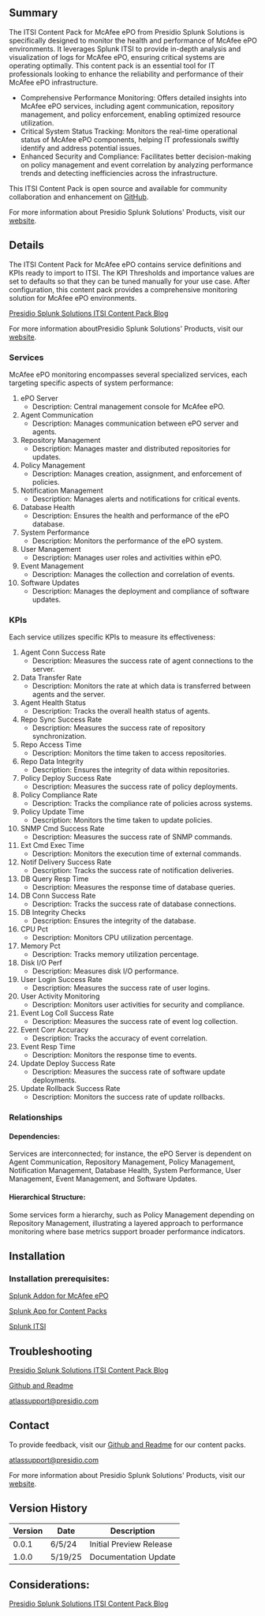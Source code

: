 ## Summary
The ITSI Content Pack for McAfee ePO from Presidio Splunk Solutions is specifically designed to monitor the health and performance of McAfee ePO environments. It leverages Splunk ITSI to provide in-depth analysis and visualization of logs for McAfee ePO, ensuring critical systems are operating optimally. This content pack is an essential tool for IT professionals looking to enhance the reliability and performance of their McAfee ePO infrastructure.

* Comprehensive Performance Monitoring: Offers detailed insights into McAfee ePO services, including agent communication, repository management, and policy enforcement, enabling optimized resource utilization.
* Critical System Status Tracking: Monitors the real-time operational status of McAfee ePO components, helping IT professionals swiftly identify and address potential issues.
* Enhanced Security and Compliance: Facilitates better decision-making on policy management and event correlation by analyzing performance trends and detecting inefficiencies across the infrastructure.

This ITSI Content Pack is open source and available for community collaboration and enhancement on [GitHub](https://www.github.com/kinneygroup).

For more information about Presidio Splunk Solutions' Products, visit our [website](https://atlas.presidio.com).

## Details
The ITSI Content Pack for McAfee ePO contains service definitions and KPIs ready to import to ITSI. The KPI Thresholds and importance values are set to defaults so that they can be tuned manually for your use case. After configuration, this content pack provides a comprehensive monitoring solution for McAfee ePO environments.

[Presidio Splunk Solutions ITSI Content Pack Blog](https://kinneygroup.com/blog/installing-itsi-content-packs/)

For more information aboutPresidio Splunk Solutions' Products, visit our [website](https://atlas.presidio.com).

### Services
McAfee ePO monitoring encompasses several specialized services, each targeting specific aspects of system performance:

1. ePO Server
    * Description: Central management console for McAfee ePO.
2. Agent Communication
    * Description: Manages communication between ePO server and agents.
3. Repository Management
    * Description: Manages master and distributed repositories for updates.
4. Policy Management
    * Description: Manages creation, assignment, and enforcement of policies.
5. Notification Management
    * Description: Manages alerts and notifications for critical events.
6. Database Health
    * Description: Ensures the health and performance of the ePO database.
7. System Performance
    * Description: Monitors the performance of the ePO system.
8. User Management
    * Description: Manages user roles and activities within ePO.
9. Event Management
    * Description: Manages the collection and correlation of events.
10. Software Updates
    * Description: Manages the deployment and compliance of software updates.

### KPIs
Each service utilizes specific KPIs to measure its effectiveness:

1. Agent Conn Success Rate
    * Description: Measures the success rate of agent connections to the server.
2. Data Transfer Rate
    * Description: Monitors the rate at which data is transferred between agents and the server.
3. Agent Health Status
    * Description: Tracks the overall health status of agents.
4. Repo Sync Success Rate
    * Description: Measures the success rate of repository synchronization.
5. Repo Access Time
    * Description: Monitors the time taken to access repositories.
6. Repo Data Integrity
    * Description: Ensures the integrity of data within repositories.
7. Policy Deploy Success Rate
    * Description: Measures the success rate of policy deployments.
8. Policy Compliance Rate
    * Description: Tracks the compliance rate of policies across systems.
9. Policy Update Time
    * Description: Monitors the time taken to update policies.
10. SNMP Cmd Success Rate
    * Description: Measures the success rate of SNMP commands.
11. Ext Cmd Exec Time
    * Description: Monitors the execution time of external commands.
12. Notif Delivery Success Rate
    * Description: Tracks the success rate of notification deliveries.
13. DB Query Resp Time
    * Description: Measures the response time of database queries.
14. DB Conn Success Rate
    * Description: Tracks the success rate of database connections.
15. DB Integrity Checks
    * Description: Ensures the integrity of the database.
16. CPU Pct
    * Description: Monitors CPU utilization percentage.
17. Memory Pct
    * Description: Tracks memory utilization percentage.
18. Disk I/O Perf
    * Description: Measures disk I/O performance.
19. User Login Success Rate
    * Description: Measures the success rate of user logins.
20. User Activity Monitoring
    * Description: Monitors user activities for security and compliance.
21. Event Log Coll Success Rate
    * Description: Measures the success rate of event log collection.
22. Event Corr Accuracy
    * Description: Tracks the accuracy of event correlation.
23. Event Resp Time
    * Description: Monitors the response time to events.
24. Update Deploy Success Rate
    * Description: Measures the success rate of software update deployments.
25. Update Rollback Success Rate
    * Description: Monitors the success rate of update rollbacks.

### Relationships
#### Dependencies:
Services are interconnected; for instance, the ePO Server is dependent on Agent Communication, Repository Management, Policy Management, Notification Management, Database Health, System Performance, User Management, Event Management, and Software Updates.

#### Hierarchical Structure:
Some services form a hierarchy, such as Policy Management depending on Repository Management, illustrating a layered approach to performance monitoring where base metrics support broader performance indicators.

## Installation

### Installation prerequisites:

[Splunk Addon for McAfee ePO](https://splunkbase.splunk.com)

[Splunk App for Content Packs](https://splunkbase.splunk.com/app/5391)

[Splunk ITSI](https://www.splunk.com/en_us/products/it-service-intelligence.html)

## Troubleshooting

[Presidio Splunk Solutions ITSI Content Pack Blog](https://kinneygroup.com/blog/installing-itsi-content-packs/)

[Github and Readme](https://www.github.com/kinneygroup)

atlassupport@presidio.com

## Contact

To provide feedback, visit our [Github and Readme](https://www.github.com/kinneygroup) for our content packs.

atlassupport@presidio.com

For more information about Presidio Splunk Solutions' Products, visit our [website](https://atlas.presidio.com).

## Version History

| Version | Date  | Description                |
|---------|-------|----------------------------|
| 0.0.1   | 6/5/24 | Initial Preview Release    |
| 1.0.0   | 5/19/25 | Documentation Update

## Considerations:

[Presidio Splunk Solutions ITSI Content Pack Blog](https://kinneygroup.com/blog/installing-itsi-content-packs/)